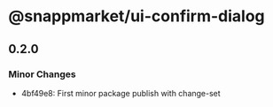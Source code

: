 # @snappmarket/ui-confirm-dialog

## 0.2.0
### Minor Changes

- 4bf49e8: First minor package publish with change-set

